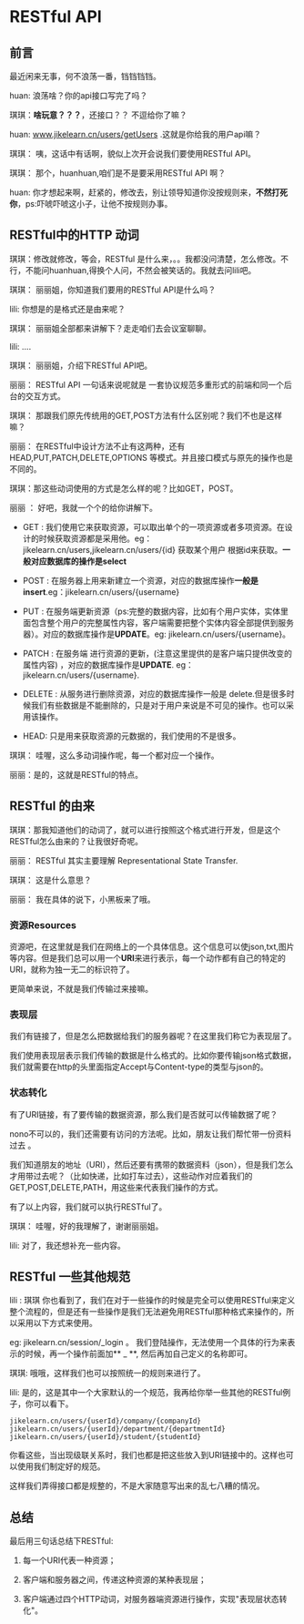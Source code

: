 # RESTful API

## 前言

最近闲来无事，何不浪荡一番，铛铛铛铛。

huan: 浪荡啥？你的api接口写完了吗？

琪琪：**啥玩意？？？**，还接口？？ 不逗给你了嘛？

huan: www.jikelearn.cn/users/getUsers .这就是你给我的用户api嘛？

琪琪： 咦，这话中有话啊，貌似上次开会说我们要使用RESTful API。

琪琪： 那个，huanhuan,咱们是不是要采用RESTful API 啊？

huan: 你才想起来啊，赶紧的，修改去，别让领导知道你没按规则来，**不然打死你**，ps:吓唬吓唬这小子，让他不按规则办事。

## RESTful中的HTTP 动词

琪琪：修改就修改，等会，RESTful 是什么来，。。我都没问清楚，怎么修改。不行，不能问huanhuan,得换个人问，不然会被笑话的。我就去问lili吧。

琪琪： 丽丽姐，你知道我们要用的RESTful API是什么吗？

lili: 你想是的是格式还是由来呢？

琪琪： 丽丽姐全部都来讲解下？走走咱们去会议室聊聊。

lili: ....

琪琪： 丽丽姐，介绍下RESTful API吧。

丽丽： RESTful API 一句话来说呢就是 一套协议规范多重形式的前端和同一个后台的交互方式。

琪琪： 那跟我们原先传统用的GET,POST方法有什么区别呢？我们不也是这样嘛？

丽丽： 在RESTful中设计方法不止有这两种，还有HEAD,PUT,PATCH,DELETE,OPTIONS 等模式。并且接口模式与原先的操作也是不同的。

琪琪：那这些动词使用的方式是怎么样的呢？比如GET，POST。

丽丽 ： 好吧，我就一个个的给你讲解下。

- GET : 我们使用它来获取资源，可以取出单个的一项资源或者多项资源。在设计的时候获取资源都是采用他。eg：jikelearn.cn/users,jikelearn.cn/users/{id} 获取某个用户 根据id来获取。**一般对应数据库的操作是select**

- POST : 在服务器上用来新建立一个资源，对应的数据库操作**一般是insert**.eg：jikelearn.cn/users/{username}

- PUT : 在服务端更新资源（ps:完整的数据内容，比如有个用户实体，实体里面包含整个用户的完整属性内容，客户端需要把整个实体内容全部提供到服务器）。对应的数据库操作是**UPDATE**。eg: jikelearn.cn/users/{username}。 

- PATCH : 在服务端 进行资源的更新，(注意这里提供的是客户端只提供改变的属性内容) ，对应的数据库操作是**UPDATE**. eg：jikelearn.cn/users/{username}.

- DELETE : 从服务进行删除资源，对应的数据库操作一般是 delete.但是很多时候我们有些数据是不能删除的，只是对于用户来说是不可见的操作。也可以采用该操作。

- HEAD: 只是用来获取资源的元数据的，我们使用的不是很多。
  
琪琪： 哇喔，这么多动词操作呢，每一个都对应一个操作。

丽丽：是的，这就是RESTful的特点。

## RESTful 的由来

琪琪：那我知道他们的动词了，就可以进行按照这个格式进行开发，但是这个RESTful怎么由来的？让我很好奇呢。

丽丽： RESTful 其实主要理解 Representational State Transfer.

琪琪： 这是什么意思？

丽丽： 我在具体的说下，小黑板来了哦。

### 资源Resources

资源吧，在这里就是我们在网络上的一个具体信息。这个信息可以使json,txt,图片等内容。但是我们总可以用一个**URI**来进行表示，每一个动作都有自己的特定的URI，就称为独一无二的标识符了。

更简单来说，不就是我们传输过来接嘛。

### 表现层

我们有链接了，但是怎么把数据给我们的服务器呢？在这里我们称它为表现层了。

我们使用表现层表示我们传输的数据是什么格式的。比如你要传输json格式数据，我们就需要在http的头里面指定Accept与Content-type的类型与json的。

### 状态转化

有了URI链接，有了要传输的数据资源，那么我们是否就可以传输数据了呢？

nono不可以的，我们还需要有访问的方法呢。比如，朋友让我们帮忙带一份资料过去 。

我们知道朋友的地址（URI），然后还要有携带的数据资料（json），但是我们怎么才用带过去呢？（比如快递，比如打车过去），这些动作对应着我们的GET,POST,DELETE,PATH，用这些来代表我们操作的方式。


有了以上内容，我们就可以执行RESTful了。

琪琪： 哇喔，好的我理解了，谢谢丽丽姐。

lili: 对了，我还想补充一些内容。

## RESTful 一些其他规范

lili : 琪琪 你也看到了，我们在对于一些操作的时候是完全可以使用RESTful来定义整个流程的，但是还有一些操作是我们无法避免用RESTful那种格式来操作的，所以采用以下方式来使用。

eg: jikelearn.cn/session/_login 。 我们登陆操作，无法使用一个具体的行为来表示的时候，再一个操作前面加** _ **, 然后再加自己定义的名称即可。

琪琪: 哦哦，这样我们也可以按照统一的规则来进行了。

lili: 是的，这是其中一个大家默认的一个规范，我再给你举一些其他的RESTful例子，你可以看下。

```api
jikelearn.cn/users/{userId}/company/{companyId}
jikelearn.cn/users/{userId}/department/{departmentId}
jikelearn.cn/users/{userId}/student/{studentId}
```

你看这些，当出现级联关系时，我们也都是把这些放入到URI链接中的。这样也可以使用我们制定好的规范。

这样我们弄得接口都是规整的，不是大家随意写出来的乱七八糟的情况。

## 总结

最后用三句话总结下RESTful:

  1. 每一个URI代表一种资源；

  2.  客户端和服务器之间，传递这种资源的某种表现层；

  3. 客户端通过四个HTTP动词，对服务器端资源进行操作，实现"表现层状态转化"。


